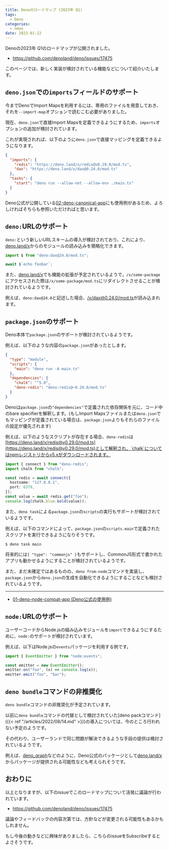 ```yaml
---
title: Denoのロードマップ (2023年 Q1)
tags:
  - Deno
categories:
  - news
date: 2023-01-22
---
```


Denoの2023年 Q1のロードマップが公開されました。

* https://github.com/denoland/deno/issues/17475

このページでは、新しく実装が検討されている機能などについて紹介いたします。

## `deno.json`での`imports`フィールドのサポート

今までDenoでImport Mapsを利用するには、専用のファイルを用意しておき、それを`--import-map`オプションで読むこむ必要がありました。

現在、`deno.json`で直接Import Mapsを定義できるようにするため、`imports`オプションの追加が検討されています。

これが実現されれば、以下のように`deno.json`で直接マッピングを定義できるようになります。

```json
{
  "imports": {
    "redis": "https://deno.land/x/redis@v0.29.0/mod.ts",
    "dax": "https://deno.land/x/dax@0.24.0/mod.ts"
  },
  "tasks": {
    "start": "deno run --allow-net --allow-env ./main.ts"
  }
}
```

Deno公式が公開している[02-deno-canonical-app](https://github.com/denoland/experimental-deno-specifiers-example/tree/e84d01d68edec91493e2beab99f373a7b14d92e9/02-deno-canonical-app)にも使用例があるため、よろしければそちらも参照いただければと思います。

## `deno:`URLのサポート

`deno:`という新しいURLスキームの導入が検討されており、これにより、[deno.land/x](https://deno.land/x)からのモジュールの読み込みを簡略化できます。

```typescript
import $ from "deno:dax@24.0/mod.ts";

await $`echo foobar`;
```

また、[deno.land/x](https://deno.land/x)でも機能の拡張が予定されているようで，`/x/some-package`にアクセスされた際は`/x/some-package/mod.ts`にリダイレクトさせることが検討されているようです。

例えば、`deno:dax@24.0`と記述した場合、[/x/dax@0.24.0/mod.ts](https://deno.land/x/dax@0.24.0/mod.ts)が読み込まれます。

## `package.json`のサポート

Deno本体で`package.json`のサポートが検討されているようです。

例えば、以下のような内容の`package.json`があったとします。

```json
{
  "type": "module",
  "scripts": {
    "main": "deno run -A main.ts"
  },
  "dependencies": {
    "chalk": "^5.0",
    "deno-redis": "deno:redis@~0.29.0/mod.ts"
  }
}
```

Denoは`package.json`の`"dependencies"`で定義された依存関係を元に、コード中のbare specifierを解釈します。(もしImport Mapsファイルまたは`deno.json`でもマッピングが定義されている場合は、`package.json`よりもそれらのファイルの設定が優先されます)

例えば、以下のようなスクリプトが存在する場合、`deno-redis`は[https://deno.land/x/redis@v0.29.0/mod.ts](https://deno.land/x/redis@v0.29.0/mod.ts)として解釈され、`chalk`についてはnpmレジストリからv5.xがダウンロードされます。

```typescript
import { connect } from "deno-redis";
import chalk from "chalk";

const redis = await connect({
  hostname: "127.0.0.1",
  port: 6379,
});
const value = await redis.get("foo");
console.log(chalk.blue.bold(value));
```

また、`deno task`による`package.json`の`scripts`の実行もサポートが検討されているようです。

例えば、以下のコマンドによって、`package.json`の`scripts.main`で定義されたスクリプトを実行できるようになりそうです。

```shell
$ deno task main
```

将来的には`{ "type": "commonjs" }`もサポートし、CommonJS形式で書かれたアプリも動かせるようにすることが検討されているようです。

また、まだ未確定ではあるものの、`deno from-node`コマンドを実装し、`package.json`から`deno.json`の生成を自動化できるようにすることなども検討されているようです。

---

- [01-deno-node-compat-app (Deno公式の使用例)](https://github.com/denoland/experimental-deno-specifiers-example/tree/e84d01d68edec91493e2beab99f373a7b14d92e9/01-deno-node-compat-app)

## `node:`URLのサポート

ユーザーコードからNode.jsの組み込みモジュールを`import`できるようにするために、`node:`のサポートが検討されています。

例えば、以下はNode.jsの`events`パッケージを利用する例です。

```typescript
import { EventEmitter } from "node:events";

const emitter = new EventEmitter();
emitter.on("foo", (x) => console.log(x));
emitter.emit("foo", "bar");
```

## `deno bundle`コマンドの非推奨化

`deno bundle`コマンドの非推奨化が予定されています。

以前に`deno bundle`コマンドの代替として検討されていた[deno packコマンド]({{< ref "/articles/2022/08/14.md" >}})の導入については、今のところ行われない予定のようです。

その代わり、ユーザーランドで同じ問題が解決できるような手段の提供は検討されているようです。

例えば、[deno_graph](https://github.com/denoland/deno_graph)などのように、Deno公式のパッケージとして[deno.land/x](https://deno.land/x)からパッケージが提供される可能性なども考えられそうです。

## おわりに

以上となりますが、以下のissueでこのロードマップについて活発に議論が行われています。

* https://github.com/denoland/deno/issues/17475

議論やフィードバックの内容次第では、方針などが変更される可能性もあるかもしれません。

もし今後の動きなどに興味がありましたら、こちらのissueをSubscribeするとよさそうです。
